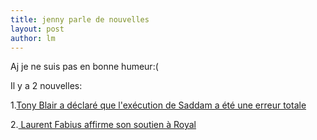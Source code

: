 ```yaml
---
title: jenny parle de nouvelles 
layout: post
author: lm
---
```

<p>Aj je ne suis pas en bonne humeur:(</p>
<p>Il y a 2 nouvelles:</p>
<p>1.<a href="http://www.french.xinhuanet.com/french/2007-01/10/content_372502.htm" target="_blank">Tony Blair a déclaré que l&#39;exécution de Saddam a été une erreur totale</a></p>
<p>2.<a href="http://www.french.xinhuanet.com/french/2007-01/10/content_372526.htm" target="_blank"> Laurent Fabius affirme son soutien à Royal</a></p>
